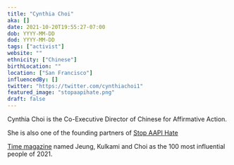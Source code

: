 ```yaml
---
title: "Cynthia Choi"
aka: []
date: 2021-10-20T19:55:27-07:00
dob: YYYY-MM-DD
dod: YYYY-MM-DD
tags: ["activist"]
website: ""
ethnicity: ["Chinese"]
birthLocation: ""
location: ["San Francisco"]
influencedBy: []
twitter: "https://twitter.com/cynthiachoi1"
featured_image: "stopaapihate.png"
draft: false
---
```


Cynthia Choi is the Co-Executive Director of Chinese for Affirmative Action.

She is also one of the founding partners of [Stop AAPI Hate](https://www.stopaapihate.org)

[Time magazine](https://time.com/collection/100-most-influential-people-2021/6096105/manjusha-kulkarni-russell-jeung-cynthia-choi/) named Jeung, Kulkami and Choi as the 100 most influential people of 2021.
